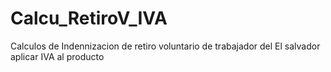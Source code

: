 # Calcu_RetiroV_IVA
Calculos de Indennizacion de retiro voluntario de trabajador del El salvador aplicar IVA al producto
